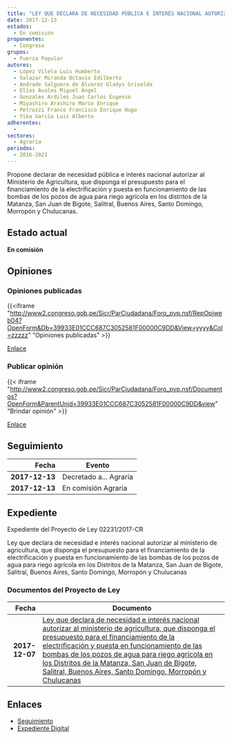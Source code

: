 ```yaml
---
title: "LEY QUE DECLARA DE NECESIDAD PÚBLICA E INTERÉS NACIONAL AUTORIZAR AL MINISTERIO DE AGRICULTURA, QUE DISPONGA EL PRESUPUESTO PARA EL FINANCIAMIENTO DE LA ELECTRIFICACIÓN Y PUESTA EN FUNCIONAMIENTO DE LAS BOMBAS DE LOS POZOS DE AGUA PARA RIEGO AGRÍCOLA EN LOS DISTRITOSE DE LA MATANZA, SAN JUAN DE BIGOTE, SALITRAL, BUENOS AIRES, SANTO DOMINGO, MORROPÓN Y CHULUCANAS"
date: 2017-12-13
estados: 
  - En comisión
proponentes: 
  - Congreso
grupos: 
  - Fuerza Popular
autores: 
  - López Vilela Luis Humberto
  - Salazar Miranda Octavio Edilberto
  - Andrade Salguero de Álvarez Gladys Griselda
  - Elías Ávalos Miguel Ángel
  - Gonzales Ardiles Juan Carlos Eugenio
  - Miyashiro Arashiro Marco Enrique
  - Petrozzi Franco Francisco Enrique Hugo
  - Yika García Luis Alberto
adherentes: 
  - 
sectores: 
  - Agraria
periodos: 
  - 2016-2021
---
```


Propone declarar de necesidad pública e interés nacional autorizar al Ministerio de Agricultura, que disponga el presupuesto para el financiamiento de la electrificación y puesta en funcionamiento de las bombas de los pozos de agua para riego agrícola en los distritos de la Matanza, San Juan de Bigote, Salitral, Buenos Aires, Santo Domingo, Morropón y Chulucanas.


## Estado actual

**En comisión**

## Opiniones

### Opiniones publicadas

{{<iframe "http://www2.congreso.gob.pe/Sicr/ParCiudadana/Foro_pvp.nsf/RepOpiweb04?OpenForm&Db=39933E01CCC687C3052581F00000C9DD&View=yyyy&Col=zzzzz" "Opiniones publicadas" >}}

[Enlace](http://www2.congreso.gob.pe/Sicr/ParCiudadana/Foro_pvp.nsf/RepOpiweb04?OpenForm&Db=39933E01CCC687C3052581F00000C9DD&View=yyyy&Col=zzzzz)
### Publicar opinión

{{< iframe "http://www2.congreso.gob.pe/Sicr/ParCiudadana/Foro_pvp.nsf/Documentos?OpenForm&ParentUnid=39933E01CCC687C3052581F00000C9DD&view" "Brindar opinión" >}}

[Enlace](http://www2.congreso.gob.pe/Sicr/ParCiudadana/Foro_pvp.nsf/Documentos?OpenForm&ParentUnid=39933E01CCC687C3052581F00000C9DD&view)

## Seguimiento

| Fecha | Evento |
|------:|--------|
| **2017-12-13** | Decretado a... Agraria|
| **2017-12-13** | En comisión Agraria|


## Expediente

Expediente del Proyecto de Ley 02231/2017-CR

Ley que declara de necesidad e interés nacional autorizar al ministerio de agricultura, que disponga el presupuesto para el financiamiento de la electrificación y puesta en funcionamiento de las bombas de los pozos de agua para riego agrícola en los Distritos de la Matanza, San Juan de Bigote, Salitral, Buenos Aires, Santo Domingo, Morropón y Chulucanas


### Documentos del Proyecto de Ley

| Fecha | Documento |
|------:|--------|
| **2017-12-07** | [Ley que declara de necesidad e interés nacional autorizar al ministerio de agricultura, que disponga el presupuesto para el financiamiento de la electrificación y puesta en funcionamiento de las bombas de los pozos de agua para riego agrícola en los Distritos de la Matanza, San Juan de Bigote, Salitral, Buenos Aires, Santo Domingo, Morropón y Chulucanas](http://www.leyes.congreso.gob.pe/Documentos/2016_2021/Proyectos_de_Ley_y_de_Resoluciones_Legislativas/PL0223120171207.pdf) |

## Enlaces 

- [Seguimiento](http://www2.congreso.gob.pe/Sicr/TraDocEstProc/CLProLey2016.nsf/f7fff46988ca05b1052578e100829cc7/02de37e2e65e3a5a052581f000006cf1?OpenDocument)
- [Expediente Digital](http://www2.congreso.gob.pe/Sicr/TraDocEstProc/CLProLey2016.nsf/f7fff46988ca05b1052578e100829cc7/02de37e2e65e3a5a052581f000006cf1?OpenDocument&Click=05257FB7005EB655.eb71d0cf91d8294e05256cdf006b5706/$Body/0.1C6C)
